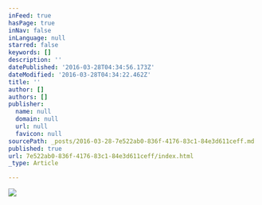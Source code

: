 ```yaml
---
inFeed: true
hasPage: true
inNav: false
inLanguage: null
starred: false
keywords: []
description: ''
datePublished: '2016-03-28T04:34:56.173Z'
dateModified: '2016-03-28T04:34:22.462Z'
title: ''
author: []
authors: []
publisher:
  name: null
  domain: null
  url: null
  favicon: null
sourcePath: _posts/2016-03-28-7e522ab0-836f-4176-83c1-84e3d611ceff.md
published: true
url: 7e522ab0-836f-4176-83c1-84e3d611ceff/index.html
_type: Article

---
```

![](https://the-grid-user-content.s3-us-west-2.amazonaws.com/79367671-b324-4d21-b02c-2f07a142661f.jpg)